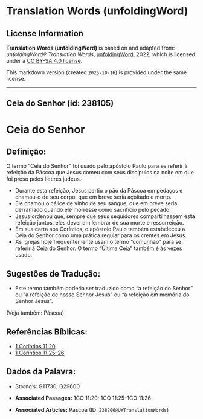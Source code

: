 # Translation Words (unfoldingWord)

## License Information

**Translation Words (unfoldingWord)** is based on and adapted from: _unfoldingWord® Translation Words_, [unfoldingWord](https://unfoldingword.org/utw), 2022, which is licensed under a [CC BY-SA 4.0 license](https://creativecommons.org/licenses/by-sa/4.0/legalcode.en).

This markdown version (created `2025-10-16`) is provided under the same license.



--------------------------------

## Ceia do Senhor (id: 238105)

Ceia do Senhor
==============

Definição:
----------

O termo “Ceia do Senhor” foi usado pelo apóstolo Paulo para se referir à refeição da Páscoa que Jesus comeu com seus discípulos na noite em que foi preso pelos líderes judeus.

* Durante esta refeição, Jesus partiu o pão da Páscoa em pedaços e chamou\-o de seu corpo, que em breve seria açoitado e morto.
* Ele chamou o cálice de vinho de seu sangue, que em breve seria derramado quando ele morresse como sacrifício pelo pecado.
* Jesus ordenou que, sempre que seus seguidores compartilhassem esta refeição juntos, eles deveriam lembrar de sua morte e ressurreição.
* Em sua carta aos Coríntios, o apóstolo Paulo também estabeleceu a Ceia do Senhor como uma prática regular para os crentes em Jesus.
* As igrejas hoje frequentemente usam o termo “comunhão” para se referir à Ceia do Senhor. O termo “Última Ceia” também é às vezes usado.

Sugestões de Tradução:
----------------------

* Este termo também poderia ser traduzido como “a refeição do Senhor” ou “a refeição de nosso Senhor Jesus” ou “a refeição em memória do Senhor Jesus”.

(Veja também: Páscoa)

Referências Bíblicas:
---------------------

* [1 Coríntios 11\.20](https://ref.ly/1Cor11:20)
* [1 Coríntios 11\.25–26](https://ref.ly/1Cor11:25-1Cor11:26)

Dados da Palavra:
-----------------

* Strong’s: G11730, G29600

* **Associated Passages:** 1CO 11:20; 1CO 11:25–1CO 11:26
* **Associated Articles:** Páscoa (ID: `238206@UWTranslationWords`)

